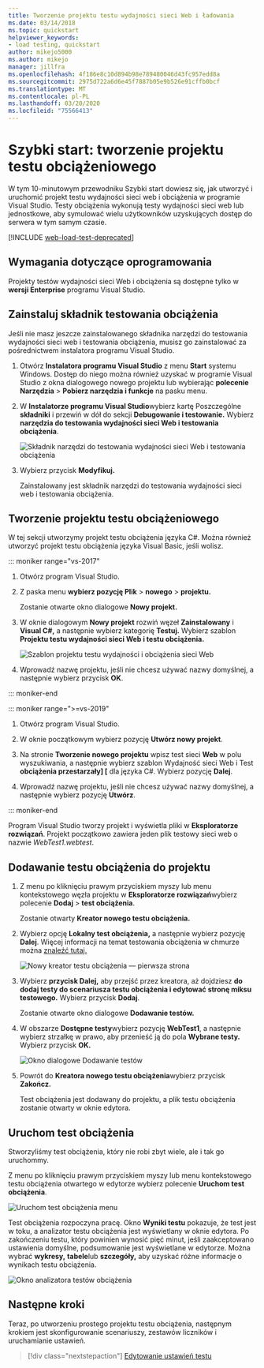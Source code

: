 ```yaml
---
title: Tworzenie projektu testu wydajności sieci Web i ładowania
ms.date: 03/14/2018
ms.topic: quickstart
helpviewer_keywords:
- load testing, quickstart
author: mikejo5000
ms.author: mikejo
manager: jillfra
ms.openlocfilehash: 4f186e8c10d894b98e789480046d43fc957edd8a
ms.sourcegitcommit: 2975d722a6d6e45f7887b05e9b526e91cffb0bcf
ms.translationtype: MT
ms.contentlocale: pl-PL
ms.lasthandoff: 03/20/2020
ms.locfileid: "75566413"
---
```

# <a name="quickstart-create-a-load-test-project"></a>Szybki start: tworzenie projektu testu obciążeniowego

W tym 10-minutowym przewodniku Szybki start dowiesz się, jak utworzyć i uruchomić projekt testu wydajności sieci web i obciążenia w programie Visual Studio. Testy obciążenia wykonują testy wydajności sieci web lub jednostkowe, aby symulować wielu użytkowników uzyskujących dostęp do serwera w tym samym czasie.

[!INCLUDE [web-load-test-deprecated](includes/web-load-test-deprecated.md)]

## <a name="software-requirements"></a>Wymagania dotyczące oprogramowania

Projekty testów wydajności sieci Web i obciążenia są dostępne tylko w **wersji Enterprise** programu Visual Studio.

## <a name="install-the-load-testing-component"></a>Zainstaluj składnik testowania obciążenia

Jeśli nie masz jeszcze zainstalowanego składnika narzędzi do testowania wydajności sieci web i testowania obciążenia, musisz go zainstalować za pośrednictwem instalatora programu Visual Studio.

1. Otwórz **Instalatora programu Visual Studio** z menu **Start** systemu Windows. Dostęp do niego można również uzyskać w programie Visual Studio z okna dialogowego nowego projektu lub wybierając **polecenie Narzędzia** > **Pobierz narzędzia i funkcje** na pasku menu.

1. W **Instalatorze programu Visual Studio**wybierz kartę Poszczególne **składniki** i przewiń w dół do sekcji **Debugowanie i testowanie.** Wybierz **narzędzia do testowania wydajności sieci Web i testowania obciążenia**.

   ![Składnik narzędzi do testowania wydajności sieci Web i testowania obciążenia](media/web-perf-load-testing-tools-component.png)

1. Wybierz przycisk **Modyfikuj.**

   Zainstalowany jest składnik narzędzi do testowania wydajności sieci web i testowania obciążenia.

## <a name="create-a-load-test-project"></a>Tworzenie projektu testu obciążeniowego

W tej sekcji utworzymy projekt testu obciążenia języka C#. Można również utworzyć projekt testu obciążenia języka Visual Basic, jeśli wolisz.

::: moniker range="vs-2017"

1. Otwórz program Visual Studio.

2. Z paska menu **wybierz pozycję Plik** > **nowego** > **projektu.**

   Zostanie otwarte okno dialogowe **Nowy projekt.**

3. W oknie dialogowym **Nowy projekt** rozwiń węzeł **Zainstalowany** i **Visual C#,** a następnie wybierz kategorię **Testuj.** Wybierz szablon **Projektu testu wydajności sieci Web i testu obciążenia.**

   ![Szablon projektu testu wydajności i obciążenia sieci Web](media/web-perf-load-test-project-template.png)

4. Wprowadź nazwę projektu, jeśli nie chcesz używać nazwy domyślnej, a następnie wybierz przycisk **OK**.

::: moniker-end

::: moniker range=">=vs-2019"

1. Otwórz program Visual Studio.

2. W oknie początkowym wybierz pozycję **Utwórz nowy projekt**.

3. Na stronie **Tworzenie nowego projektu** wpisz test sieci **Web** w polu wyszukiwania, a następnie wybierz szablon Wydajność sieci Web i Test **obciążenia przestarzały] \[** dla języka C#. Wybierz pozycję **Dalej**.

4. Wprowadź nazwę projektu, jeśli nie chcesz używać nazwy domyślnej, a następnie wybierz pozycję **Utwórz**.

::: moniker-end

   Program Visual Studio tworzy projekt i wyświetla pliki w **Eksploratorze rozwiązań**. Projekt początkowo zawiera jeden plik testowy sieci web o nazwie *WebTest1.webtest*.

## <a name="add-a-load-test-to-the-project"></a>Dodawanie testu obciążenia do projektu

1. Z menu po kliknięciu prawym przyciskiem myszy lub menu kontekstowego węzła projektu w **Eksploratorze rozwiązań**wybierz polecenie **Dodaj** > **test obciążenia**.

   Zostanie otwarty **Kreator nowego testu obciążenia.**

1. Wybierz opcję **Lokalny test obciążenia,** a następnie wybierz pozycję **Dalej**. Więcej informacji na temat testowania obciążenia w chmurze można [znaleźć tutaj.](/azure/devops/test/load-test/get-started-simple-cloud-load-test?view=vsts)

   ![Nowy kreator testu obciążenia — pierwsza strona](media/load-test-wizard-page-1.png)

1. Wybierz **przycisk Dalej,** aby przejść przez kreatora, aż dojdziesz **do dodaj testy do scenariusza testu obciążenia i edytować stronę miksu testowego.** Wybierz przycisk **Dodaj**.

   Zostanie otwarte okno dialogowe **Dodawanie testów.**

1. W obszarze **Dostępne testy**wybierz pozycję **WebTest1**, a następnie wybierz strzałkę w prawo, aby przenieść ją do pola **Wybrane testy.** Wybierz przycisk **OK.**

   ![Okno dialogowe Dodawanie testów](media/add-tests-dialog-box.png)

1. Powrót do **Kreatora nowego testu obciążenia**wybierz przycisk **Zakończ.**

   Test obciążenia jest dodawany do projektu, a plik testu obciążenia zostanie otwarty w oknie edytora.

## <a name="run-the-load-test"></a>Uruchom test obciążenia

Stworzyliśmy test obciążenia, który nie robi zbyt wiele, ale i tak go uruchommy.

Z menu po kliknięciu prawym przyciskiem myszy lub menu kontekstowego testu obciążenia otwartego w edytorze wybierz polecenie **Uruchom test obciążenia**.

![Uruchom test obciążenia menu](media/run-load-test.png)

Test obciążenia rozpoczyna pracę. Okno **Wyniki testu** pokazuje, że test jest w toku, a analizator testu obciążenia jest wyświetlany w oknie edytora. Po zakończeniu testu, który powinien wynosić pięć minut, jeśli zaakceptowano ustawienia domyślne, podsumowanie jest wyświetlane w edytorze. Można wybrać **wykresy,** **tabele**lub **szczegóły,** aby uzyskać różne informacje o wynikach testu obciążenia.

![Okno analizatora testów obciążenia](media/load-test-analyzer.png)

## <a name="next-steps"></a>Następne kroki

Teraz, po utworzeniu prostego projektu testu obciążenia, następnym krokiem jest skonfigurowanie scenariuszy, zestawów liczników i uruchamianie ustawień.

> [!div class="nextstepaction"]
> [Edytowanie ustawień testu](edit-load-tests.md)
